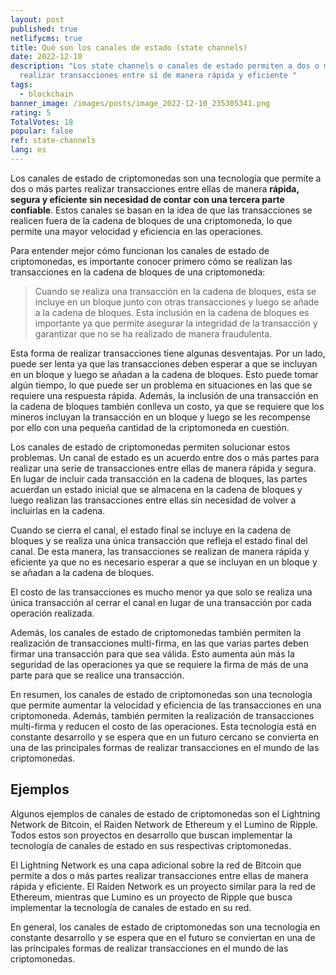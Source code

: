 ```yaml
---
layout: post
published: true
netlifycms: true
title: Qué son los canales de estado (state channels)
date: 2022-12-10
description: "Los state channels o canales de estado permiten a dos o más partes
  realizar transacciones entre sí de manera rápida y eficiente "
tags:
  - blockchain
banner_image: /images/posts/image_2022-12-10_235305341.png
rating: 5
TotalVotes: 18
popular: false
ref: state-channels
lang: es
---
```


Los canales de estado de criptomonedas son una tecnología que permite a dos o más partes realizar transacciones entre ellas de manera **rápida, segura y eficiente sin necesidad de contar con una tercera parte confiable**. Estos canales se basan en la idea de que las transacciones se realicen fuera de la cadena de bloques de una criptomoneda, lo que permite una mayor velocidad y eficiencia en las operaciones.

Para entender mejor cómo funcionan los canales de estado de criptomonedas, es importante conocer primero cómo se realizan las transacciones en la cadena de bloques de una criptomoneda:

> Cuando se realiza una transacción en la cadena de bloques, esta se incluye en un bloque junto con otras transacciones y luego se añade a la cadena de bloques. Esta inclusión en la cadena de bloques es importante ya que permite asegurar la integridad de la transacción y garantizar que no se ha realizado de manera fraudulenta.

Esta forma de realizar transacciones tiene algunas desventajas. Por un lado, puede ser lenta ya que las transacciones deben esperar a que se incluyan en un bloque y luego se añadan a la cadena de bloques. Esto puede tomar algún tiempo, lo que puede ser un problema en situaciones en las que se requiere una respuesta rápida. Además, la inclusión de una transacción en la cadena de bloques también conlleva un costo, ya que se requiere que los mineros incluyan la transacción en un bloque y luego se les recompense por ello con una pequeña cantidad de la criptomoneda en cuestión.

Los canales de estado de criptomonedas permiten solucionar estos problemas. Un canal de estado es un acuerdo entre dos o más partes para realizar una serie de transacciones entre ellas de manera rápida y segura. En lugar de incluir cada transacción en la cadena de bloques, las partes acuerdan un estado inicial que se almacena en la cadena de bloques y luego realizan las transacciones entre ellas sin necesidad de volver a incluirlas en la cadena.

Cuando se cierra el canal, el estado final se incluye en la cadena de bloques y se realiza una única transacción que refleja el estado final del canal. De esta manera, las transacciones se realizan de manera rápida y eficiente ya que no es necesario esperar a que se incluyan en un bloque y se añadan a la cadena de bloques.

El costo de las transacciones es mucho menor ya que solo se realiza una única transacción al cerrar el canal en lugar de una transacción por cada operación realizada.

Además, los canales de estado de criptomonedas también permiten la realización de transacciones multi-firma, en las que varias partes deben firmar una transacción para que sea válida. Esto aumenta aún más la seguridad de las operaciones ya que se requiere la firma de más de una parte para que se realice una transacción.

En resumen, los canales de estado de criptomonedas son una tecnología que permite aumentar la velocidad y eficiencia de las transacciones en una criptomoneda. Además, también permiten la realización de transacciones multi-firma y reducen el costo de las operaciones. Esta tecnología está en constante desarrollo y se espera que en un futuro cercano se convierta en una de las principales formas de realizar transacciones en el mundo de las criptomonedas.

## Ejemplos

Algunos ejemplos de canales de estado de criptomonedas son el Lightning Network de Bitcoin, el Raiden Network de Ethereum y el Lumino de Ripple. Todos estos son proyectos en desarrollo que buscan implementar la tecnología de canales de estado en sus respectivas criptomonedas.

El Lightning Network es una capa adicional sobre la red de Bitcoin que permite a dos o más partes realizar transacciones entre ellas de manera rápida y eficiente. El Raiden Network es un proyecto similar para la red de Ethereum, mientras que Lumino es un proyecto de Ripple que busca implementar la tecnología de canales de estado en su red.

En general, los canales de estado de criptomonedas son una tecnología en constante desarrollo y se espera que en el futuro se conviertan en una de las principales formas de realizar transacciones en el mundo de las criptomonedas.